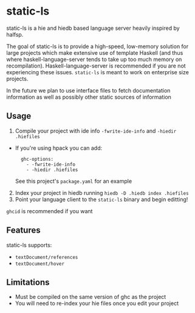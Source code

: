 # static-ls

static-ls is a hie and hiedb based language server heavily inspired by halfsp.

The goal of static-ls is to provide a high-speed, low-memory solution for large
projects which make extensive use of template Haskell (and thus where
haskell-language-server tends to take up too much memory on recompilation).
Haskell-language-server is recommended if you are not experiencing these
issues. `static-ls` is meant to work on enterprise size projects.

In the future we plan to use interface files to fetch documentation information
as well as possibly other static sources of information

## Usage

1. Compile your project with ide info `-fwrite-ide-info` and `-hiedir .hiefiles`
  - If you're using hpack you can add:
    ```
      ghc-options:
        - -fwrite-ide-info
        - -hiedir .hiefiles
    ```
    See this project's `package.yaml` for an example
2. Index your project in hiedb running `hiedb -D .hiedb index .hiefiles`
3. Point your language client to the `static-ls` binary and begin editting!

`ghcid` is recommended if you want

## Features

static-ls supports:
- `textDocument/references`
- `textDocument/hover`

## Limitations
- Must be compiled on the same version of ghc as the project
- You will need to re-index your hie files once you edit your project
